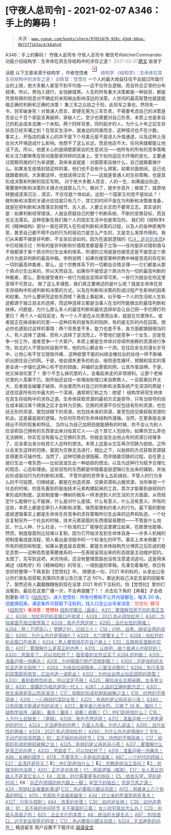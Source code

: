 # [守夜人总司令] - 2021-02-07 A346：手上的筹码！

> 来源：[`www.yuque.com/books/share/97051b78-926c-43e6-b0aa-0b72ff163ac4/kbahx9`](https://www.yuque.com/books/share/97051b78-926c-43e6-b0aa-0b72ff163ac4/kbahx9)

<ne-p id="520f42f3293818f927861ebbd5b15da4_p_0" data-lake-id="520f42f3293818f927861ebbd5b15da4_p_0"><ne-text id="uc0cd1099" style="color: rgb(51, 51, 51);">A346：手上的筹码！</ne-text></ne-p> <ne-p id="3f45d7c86aaf1211e81c002e0f5c3380" data-lake-id="3f45d7c86aaf1211e81c002e0f5c3380"><ne-text id="ud9842d58" ne-fontsize="14">守夜人总司令</ne-text></ne-p> <ne-p id="f0d6342f227d8d1d84dbdec5367b34a2" data-lake-id="f0d6342f227d8d1d84dbdec5367b34a2"><ne-text id="ud1de3324" ne-fontsize="14" ne-bold="true" style="color: rgb(51, 51, 51);">守夜人总司令</ne-text></ne-p> <ne-p id="84481968607c3d8280926e45c27c48dc" data-lake-id="84481968607c3d8280926e45c27c48dc"><ne-text id="u17cb514a" ne-fontsize="14" style="color: rgb(51, 51, 51);">微信号</ne-text><ne-text id="u76d93cd0" ne-fontsize="14" style="color: rgb(51, 51, 51);">WatcherCommander</ne-text></ne-p> <ne-p id="39d99a26f8e7567a4050b37f9a54b4e8" data-lake-id="39d99a26f8e7567a4050b37f9a54b4e8"><ne-text id="u0c8c0b4c" ne-fontsize="14" style="color: rgb(51, 51, 51);">功能介绍</ne-text><ne-text id="u31c5a666" ne-fontsize="14" style="color: rgb(51, 51, 51);">结构学：生命体在其生存结构中的求存之道！</ne-text></ne-p> <ne-p id="fc356c6472d246bae1b7cd9dcb62c893" data-lake-id="fc356c6472d246bae1b7cd9dcb62c893"><ne-text id="ubb04709e" style="color: rgb(140, 140, 140);">2021-02-07</ne-text>[<ne-text id="ufd2381ef" ne-fontsize="14">原文</ne-text>](https://mp.weixin.qq.com/s?__biz=MzAxNDk1NjI2Mw==&mid=2247486414&idx=1&sn=7dfbf7568174001990feda52c91da29e&chksm=9b8a2846acfda15063a77530d595d8b0bc7b307697ac410bc9fb3860f942437a34de7423e42a&scene=27#wechat_redirect&cpage=10)</ne-p> <ne-p id="1093ab3177525ef398d4b50b4dd2bc67" data-lake-id="1093ab3177525ef398d4b50b4dd2bc67"><ne-text id="u72da0363" style="color: rgb(51, 51, 51);">收录于话题</ne-text></ne-p> <ne-p id="a4c4543d3a9f08f6f3af101484130e44" data-lake-id="a4c4543d3a9f08f6f3af101484130e44"><ne-text id="ud9c69e70" ne-fontsize="14" style="color: rgb(51, 51, 51);">以下文章来源于结构学 ，作者觉悟者</ne-text></ne-p> <ne-p id="1a339c18f68c2ff4b9e210773e65d913" data-lake-id="1a339c18f68c2ff4b9e210773e65d913"><ne-card data-card-name="image" data-card-type="inline" id="B2VUV" ne-fontsize="14" data-event-boundary="card" style="color: rgb(87, 107, 149);">![](img/f68c48e0df4081ac96e8ebc297218d19.png)  <ne-p id="d41ec5baf90c58b7ec342dcc7ccfbad1" data-lake-id="d41ec5baf90c58b7ec342dcc7ccfbad1"><ne-text id="udac9fff9" style="color: rgb(87, 107, 149);">结构学</ne-text></ne-p> <ne-p id="f8b5612b8424a37fe6739cd6b534a7f4" data-lake-id="f8b5612b8424a37fe6739cd6b534a7f4"><ne-text id="uc58f5ccd" style="color: rgb(87, 107, 149);">《结构学》：生命体在其生存结构中的求存之道！ 训练营：觉悟社</ne-text></ne-p> <ne-p id="1130dc5d59e3316738e0c2b4d9b45b1e" data-lake-id="1130dc5d59e3316738e0c2b4d9b45b1e"><ne-text id="uf7dfecb1" style="color: rgb(51, 51, 51);">一个人的最大收益往往不会超过所属行业的上限，绝大多数人甚至不到平均值——这不仅符合逻辑，而且符合正常的分布规律。所以，男怕入错行，女怕嫁错男。人生的所有重大决策都是一种投资，都是凭借有限的信息对不确定的未知做出影响深远的决策。人世间的最高智慧也就是能做正确的判断和正确的决策！</ne-text></ne-p> <ne-p id="da24154935eba6fbceae1da39d4a1951" data-lake-id="da24154935eba6fbceae1da39d4a1951"><ne-text id="ubf4fd237" style="color: rgb(51, 51, 51);">集三军之众投之于险，此将军之事也，然将失一令，则军破身死！对普通人而言，即便无需为三军负责，不需要考虑自己的决策是否会让千百个家庭支离破碎，家破人亡。至少也需要对自己负责，本质上也是拿自己的机会成本去赌一个未知。两个同样背景，同时起步的人，为什么十年之后生存状态已经天壤之别？在现实生活中，就身边的同类而言，这种情况也不在少数。</ne-text></ne-p> <ne-p id="3932c58c3310b7ce923d3f6964fe7218" data-lake-id="3932c58c3310b7ce923d3f6964fe7218"><ne-text id="u4632220c" style="color: rgb(51, 51, 51);">事实上，开饭店的最关心的并不是下个月美元是不是进入升值通道，以及这种上涨会对大环境造成什么影响。他想不了这么长远，而且他店不大，任何夹缝都能让他活下去。所以，他更关心的是隔壁那家店的生意状况——他所有的所有的竞争策略和关注力都聚焦在街对面那家同样的店身上。至于如何适应大环境的变化，主要通过观察同类的行为来调整，具体来说就是：对面那家店做什么，自己就跟着做什么。如果发生疫情封锁这样的事，他们也不会有什么预案，如果对面倒闭，自己也就跟着倒闭。大家都这样，也就说得过去了——这就是普通人的生存策略，也是其形成决策和判断的现实写照。</ne-text></ne-p> <ne-p id="92c2dcc10fca0ebf251729a1a64b91b3" data-lake-id="92c2dcc10fca0ebf251729a1a64b91b3"><ne-text id="u29126ddb" style="color: rgb(51, 51, 51);">对于绝大多数人而言，人的一生，如果画出轨迹，需要做判断和决策的关键点也就那么几个。做对了，就步步高升；做错了，就原地转圈或逐渐沉沦… 其实，不仅仅是个体如此，达到一个国家又何尝不是如此？！做判断和决策的关键点往往就只有几个，其它的时间不是在为判断和决策做准备，就是在把判断和决策落实到细节。古人说，人要立长志而不要常立志。其实说的是：如果判断经常错误，人就会质疑自己的整个判断系统，不断的变换目标，而且也无法落实。这种现象在我们每个人的现实生活中也是常见的。</ne-text></ne-p> <ne-p id="b7ec3323c05155b1bea35cdc0f7e7e9c" data-lake-id="b7ec3323c05155b1bea35cdc0f7e7e9c"><ne-text id="uf8e585ce" style="color: rgb(51, 51, 51);">我们的《结构学》的《精神结构》部分一直在研究人在形成判断和决策的过程，以及人的各种匪夷所思，甚至自己都不明不白的行为的驱动力是怎么产生的，又是怎么发挥作用的。我们从来都不做是非判断，不主张应该如何。因为在底层逻辑的《</ne-text>[<ne-text id="ubb5fec17" style="color: rgb(87, 107, 149);">C4：是非的本质</ne-text>](http://mp.weixin.qq.com/s?__biz=MzAxNDk1NjI2Mw==&mid=2247485283&idx=1&sn=4f6374be824ea0fb148517f63cae7a95&chksm=9b8a24ebacfdadfd9bb865954cfc7b9621c1450b4c258506347b2201a04c6057c4119a1a0820&scene=21#wechat_redirect)<ne-text id="ubcff1f6a" style="color: rgb(51, 51, 51);">》中已经揭示过：所有的是非判断和价值取舍都是基于立场——任何是非对错和值与不值都源于某个原点所衍生出来的体系，所谓的立场就是你接受还是不接受这个原点作为是非判断的最高仲裁。举例说明：如果你接受某种宗教中神是至高的存在和一切的最高仲裁者，那么，这个宗教体系下的一切都会合情合理——它们都是从那个原点衍生出来的，所以天然自洽。如果你不接受这个原点作为一切的最高判断的仲裁者，那么，那些接受者的一些行为就会显得非常可笑，一些行为就会在你这里变得不可思议。</ne-text></ne-p> <ne-p id="b95d2b4803ef808acfdf5d59c28bf193" data-lake-id="b95d2b4803ef808acfdf5d59c28bf193"><ne-text id="uec374770" style="color: rgb(51, 51, 51);">做了这么多铺垫，我们真正要阐述的是什么呢？就是生命体在其生存结构中形成判断和决策的方式，以及在判断和决策的形成过程产生影响的因素和权重。为什么要研究这些东西呢？表面上看起来，似乎每一个人的生活和人生轨迹都源于独立自主的选择，而这种选择又都是当事人在当时所能做出的最佳判断和抉择。问题是，为什么那么多人的最佳判断和最优选择却会让自己把一手烂牌打的更烂？</ne-text></ne-p> <ne-p id="3c37504ddcbb6fa0e82ca90cb28fdcd5" data-lake-id="3c37504ddcbb6fa0e82ca90cb28fdcd5"><ne-text id="uff20e56b" style="color: rgb(51, 51, 51);">两个人一起往前走，有一个人不是在从坑里爬出来，就是在坑里挣扎，或者就正在掉进新的坑里——这种坑有的是有形的陷阱，有的是无形的内在囚笼。想必你也遇到过这样的事情：两个背景差不多，能力也差不多，各方面都旗鼓相当的人，有人选择了退缩，而有人选择了逆流而上。不管他们是竞争一个女生，还是竞争一份工作，或者竞争一个大客户。本质上都是生命体对存续所依赖的资源进行争夺。败北的人不管如何自我开导，他的内心都会有一个洞，在往后余生的漫长岁月中，让他心有不甘又隐隐作痛… 这种欲罢不能的纠结会像拉出的丝线一样不断编织出困住自己的网。于是，他会错失更多的机会，继而恶性循环，预期和现实的落差会进一步强化这种心有不甘的扭曲，并编织出更密的网，让其作茧自缚。于是，他又掉进坑里了！</ne-text></ne-p> <ne-p id="d69b48133d086a5d28c3c1df66ed86a5" data-lake-id="d69b48133d086a5d28c3c1df66ed86a5"><ne-text id="u93406a50" style="color: rgb(51, 51, 51);">那个不怎么掉坑里的人，会看起来走的非常顺利。让那个老掉坑里的人羡慕不已。刚开始还会找一些理由和借口来自欺欺人，一旦距离拉开太大，后者就会破罐子破摔。并由里而外对自己的判断和决策系统产生深深的质疑！这往往是所有坑中最大的一个深渊，通常把它称之为：绝望！</ne-text></ne-p> <ne-p id="4cd03f9904eb95cd372761fee5e9263a" data-lake-id="4cd03f9904eb95cd372761fee5e9263a"><ne-text id="u6bd51cb0" style="color: rgb(51, 51, 51);">结构学研究生命体在其生存结构中的求存之道。生命体获取资源的最初方式是掠夺，只有当掠夺的综合成本超过某个阈值之后才会转为交换。交换的资源不仅仅包括有形的资源，也包括无形的资源，既包括眼下的资源，也包括未来的资源，甚至包括交换获取资源的机会。这是最底层的逻辑，为任何形势的生命体结构所遵循。当然，在更表层会演绎出不同的现象和特征。</ne-text></ne-p> <ne-p id="b393aad57591b849204db7587f9fc6cf" data-lake-id="b393aad57591b849204db7587f9fc6cf"><ne-text id="udc326b18" style="color: rgb(51, 51, 51);">当你认为自己加把劲就能拥有的时候，你不会认为别人应该把自己拥有的东西拿出来分给其它人——这个其它人包括你。如果你怎么弄也无法拥有，你实在没有能与之交换的东西，你就会滋生出他占有的资源已经够多了，应该拿出来分给其它人这样的想法。本质上这是从交互再次切换为劫掠。之所以会发生这样的切换，是因为交换无法进行，相比之下，以劫掠的方式获取资源就变得更具可操作性。当然了，这种切换会很隐蔽，而伴随着切换的过程，会在更上层衍生出一堆东西——比如说滋生出一种劫掠的想法，以及为这种行为赋予合理化的观念、心态和理由。这些显性的东西都是伴随着底层逻辑衍生出来的辅助，并由此形成驱动行为的判断和决策。</ne-text></ne-p> <ne-p id="7dec4a42e1b17e81c2ba3df7ee08acb8" data-lake-id="7dec4a42e1b17e81c2ba3df7ee08acb8"><ne-text id="u9866cf32" style="color: rgb(51, 51, 51);">不管外部的世界多么五彩缤纷，不管人的行为多么的不可捉摸，归根结底，都是在创造资源、交换资源和占据资源。当你审视一个社会的时候，你首先看到的是由技术元素构建起来的工具，其次才能看到由规则约束形成的制度，这些制度像一棵树的根系一样渗透到人的生活的方方面面，从而规定什么能做什么不能做，什么是对什么是错。什么有意义，什么没有意义。所有的这些，本质上都是在牵引人判断和决策，继而驱使和约束人的行为。最下面的那些底层逻辑事实上都是生命体生存竞争的求存策略所衍生出来的边界和轨迹。一个社会复制另外一个社会的时候，技术元素层面的东西很容易模仿——不管是什么地区，什么人种，什么社会，一个标准的工厂能够在这里建立起来，在那里也能够。然而，制度层面则比较难以复制，因为它开始涉及到生命体自身——许多人机械的把制度看成是流程，把人看出是流程中的一个标准化的环节。事实上本末倒置了！所有的规则和制度，如果从更底层去观察，都是生命体结构充分博弈之后形成的稳定态势——这种态势是需要维系的——在表层呈现出来的形态就是主动维护契约。</ne-text></ne-p> <ne-p id="db757aece50697a0103927a221c25dc9" data-lake-id="db757aece50697a0103927a221c25dc9"><ne-text id="ud06fc310" style="color: rgb(51, 51, 51);">太困了，先写到这吧，未完待续。还没有整理思路也没有注意遣词造句。这是用来阐述《结构学》的《精神结构》的导言，一镜到底的草稿。先凑合着看吧，改日有空好好整理一下再发到【觉悟社】中。</ne-text></ne-p> <ne-p id="51aabb5d899b746de41783ce047b3bf5" data-lake-id="51aabb5d899b746de41783ce047b3bf5"><ne-text id="u00a6711f" style="color: rgb(51, 51, 51);">顺便说一句，2021 年的标的，从发出公告让你们发私信获取,到第四次发公告已涨了近 50%，都达到自己决定去留的回报率了。居然还有人磨磨蹭蹭拖到现在没拿 2021 年的下注标的。怕【觉悟社】里你们没看到，最后在这里广播一次，不会再提醒了！！</ne-text></ne-p> <ne-p id="63df21e010098416b2a05c046075dc8d" data-lake-id="63df21e010098416b2a05c046075dc8d"><ne-text id="u0faea748" style="color: rgb(51, 51, 51);">点击右下角的【</ne-text><ne-text id="uece2e284" ne-bold="true" style="color: rgb(51, 51, 51);">再看</ne-text><ne-text id="uef89ca3e" style="color: rgb(51, 51, 51);">】才会收到更新</ne-text></ne-p> <ne-p id="1e04b25cdd32faeb966402fa943997c4" data-lake-id="1e04b25cdd32faeb966402fa943997c4"><ne-text id="uea8665cc" ne-bold="true" style="color: rgb(0, 82, 255);">研习《</ne-text>[<ne-text id="u78c16182" ne-bold="true" style="color: rgb(87, 107, 149);">结构学</ne-text>](https://mp.weixin.qq.com/mp/appmsgalbum?action=getalbum&album_id=1318317199878225920&__biz=MzAxNDk1NjI2Mw==#wechat_redirect)<ne-text id="uf55b67a7" ne-bold="true" style="color: rgb(0, 82, 255);">》，进入觉悟社：所有付费和不公开内容都在，每天 20 块，还能挣回来，满足条件可获取下注标的。</ne-text><ne-text id="uca823247" style="color: rgb(0, 82, 255);">找入口去公众号发消息：</ne-text><ne-text id="u84711e20" ne-bold="true" style="color: rgb(255, 76, 65);">觉悟社 </ne-text></ne-p> <ne-p id="80e99c92079133b62206a21029b90c49" data-lake-id="80e99c92079133b62206a21029b90c49"><ne-text id="u0138931c" style="color: rgb(255, 0, 0);">研习《</ne-text>[<ne-text id="u9a779156" style="color: rgb(87, 107, 149);">结构学</ne-text>](https://mp.weixin.qq.com/mp/appmsgalbum?action=getalbum&album_id=1318317199878225920&__biz=MzAxNDk1NjI2Mw==#wechat_redirect)<ne-text id="u584a2380" style="color: rgb(255, 0, 0);">》发消息</ne-text><ne-text id="u0fb9de4e" ne-bold="true" style="color: rgb(255, 0, 0);">：觉悟社</ne-text></ne-p>  <ne-p id="ed3e95c8abc82b17ca1a22f225df7d0a" data-lake-id="ed3e95c8abc82b17ca1a22f225df7d0a"><ne-card data-card-name="image" data-card-type="inline" id="wXTkD" data-event-boundary="card" style="color: rgb(51, 51, 51);"><ne-p id="514826932a17653636ffe77604b2413b" data-lake-id="514826932a17653636ffe77604b2413b">[<ne-text id="uea756073" style="color: rgb(87, 107, 149);">结构学概论（最新）</ne-text>](http://mp.weixin.qq.com/s?__biz=MzAxNDk1NjI2Mw==&mid=2247485167&idx=1&sn=d5e962eff4a8e9770c83bc87d19d07f3&chksm=9b8a2567acfdac7154f7a62996dca874e5d186b44f3d120dcb633760318788c42d304e325313&scene=21#wechat_redirect)</ne-p> <ne-p id="b8e265e211ed5a472d40251e70d9391b" data-lake-id="b8e265e211ed5a472d40251e70d9391b">[<ne-text id="u619eff3f" ne-bold="true" style="color: rgb(87, 107, 149);">A311：要理解住房不炒的真正含义！</ne-text>](http://mp.weixin.qq.com/s?__biz=MzIzMDYwOTM0Mg==&mid=2247484959&idx=1&sn=090583ec50bfd9febec1de463c2672f6&chksm=e8b19ecedfc617d8629080f6745c8de013cfe875de26eef6767b2d5c10782650223ed15f807b&scene=21#wechat_redirect)</ne-p> <ne-p id="8ff03fa64264da398362b47f6fdfee2a" data-lake-id="8ff03fa64264da398362b47f6fdfee2a">[<ne-text id="u8ae94174" ne-bold="true" style="color: rgb(87, 107, 149);">A338：加杠杆的机会窗口在收紧！</ne-text>](http://mp.weixin.qq.com/s?__biz=MzIzMDYwOTM0Mg==&mid=2247485155&idx=1&sn=64150dffebcd42af4fabc29e145fc218&chksm=e8b19e32dfc61724820d009af4a07a1d22174ba51e61af0553235937475410c8bbee54fa81ad&scene=21#wechat_redirect)</ne-p> <ne-p id="6df1abf5c077615a0ebcb7a953866745" data-lake-id="6df1abf5c077615a0ebcb7a953866745">[<ne-text id="ub53a3096" ne-bold="true" style="color: rgb(87, 107, 149);">A328：2021 年必须加杠杆！</ne-text>](http://mp.weixin.qq.com/s?__biz=MzIzMDYwOTM0Mg==&mid=2247485087&idx=1&sn=24d72f6a71bddb8954a03be5db246538&chksm=e8b19e4edfc617587a8ae645885a89ab8c3c6f67730a026d9c7c9a94ab3051ca480302147fc0&scene=21#wechat_redirect)</ne-p> <ne-p id="f0efc082fcfd58a312d514819ff7765f" data-lake-id="f0efc082fcfd58a312d514819ff7765f">[<ne-text id="u53ce501b" style="color: rgb(87, 107, 149);">A341：为啥美国不放过俄罗斯？</ne-text>](http://mp.weixin.qq.com/s?__biz=MzIzMDYwOTM0Mg==&mid=2247485182&idx=1&sn=edea5a45938d0c41a416b667a4901947&chksm=e8b19e2fdfc617391b6ec309954594bc8c3011270bb559f9d327fed1a8d6753b6a63a23b2cc4&scene=21#wechat_redirect)</ne-p> <ne-p id="48e9f7e38ba8f8d97b5e18197d7d38a9" data-lake-id="48e9f7e38ba8f8d97b5e18197d7d38a9">[<ne-text id="u2f8db92a" style="color: rgb(87, 107, 149);">A339：我也不想这样！</ne-text>](http://mp.weixin.qq.com/s?__biz=MzIzMDYwOTM0Mg==&mid=2247485177&idx=1&sn=e02641dfcdd16047e9df52c8397557c0&chksm=e8b19e28dfc6173e9a660e9a17835123f6a086e5609ca691f46fe3f03cf0fdceb6a9322eabc0&scene=21#wechat_redirect)</ne-p> <ne-p id="95e1ecb5a68aecf924cbcf91d7d9cd6f" data-lake-id="95e1ecb5a68aecf924cbcf91d7d9cd6f">[<ne-text id="u331f5767" ne-fontsize="13" style="color: rgb(87, 107, 149);">A295：当代女性的两难！</ne-text>](http://mp.weixin.qq.com/s?__biz=MzIzMDYwOTM0Mg==&mid=2247484854&idx=1&sn=6851afe306f7b89d23728018ea32b7f2&chksm=e8b19d67dfc61471955b15021ac11c5fff9f1607977e9df1bd2bbfabc2deb3dea5c98e369c55&scene=21#wechat_redirect)</ne-p> <ne-p id="0e65d2bd2f49af0021e179417361078a" data-lake-id="0e65d2bd2f49af0021e179417361078a">[<ne-text id="u8546e728" ne-fontsize="13" style="color: rgb(87, 107, 149);">A284：啊！万箭穿心！</ne-text>](http://mp.weixin.qq.com/s?__biz=MzAxNDk1NjI2Mw==&mid=2247486135&idx=1&sn=e950149b9b9147e9199cfc6093605950&chksm=9b8a293facfda029419b911d4b4fa91c73bbaf695b206df2cf15124d843f4bf4b80673baa394&scene=21#wechat_redirect)</ne-p> <ne-p id="5d9ef162cf7983ef9aa138507aa0de6f" data-lake-id="5d9ef162cf7983ef9aa138507aa0de6f">[<ne-text id="ubedc43b7" ne-fontsize="13" ne-bold="true" style="color: rgb(87, 107, 149);">梦醒之时，已经三十！</ne-text>](http://mp.weixin.qq.com/s?__biz=MzIzMDYwOTM0Mg==&mid=2247484378&idx=1&sn=e3a058584a13d7a5267315113964280d&chksm=e8b19b0bdfc6121df4af4b77d2d826fd0f4132ccfdee48132ce8cf86eb1ba45b898be83d1dc7&scene=21#wechat_redirect)</ne-p> <ne-p id="82bf95e943c5bf089393cf70d68a180e" data-lake-id="82bf95e943c5bf089393cf70d68a180e">[<ne-text id="uc6f0441e" ne-fontsize="13" ne-bold="true" style="color: rgb(87, 107, 149);">C18：讨好、自卑、缺安全感的成因！</ne-text>](http://mp.weixin.qq.com/s?__biz=MzIzMDYwOTM0Mg==&mid=2247485189&idx=1&sn=5714d52391f1241d0235bb56c0b09a85&chksm=e8b19fd4dfc616c2059b4c7ecd4575ba9f4810f8559aa5c752d84f4ac8df4c1d6f2381d83389&scene=21#wechat_redirect)</ne-p> <ne-p id="7d669a238e758d0ae417d0ec2e5106f6" data-lake-id="7d669a238e758d0ae417d0ec2e5106f6">[<ne-text id="u8e08f096" ne-fontsize="13" ne-bold="true" style="color: rgb(87, 107, 149);">A260：为什么你总是情绪化？</ne-text>](http://mp.weixin.qq.com/s?__biz=MzAxNDk1NjI2Mw==&mid=2247485923&idx=1&sn=6e1e4a5b0b44a3ac652fe5b32b56ac07&chksm=9b8a2a6bacfda37d56d0717875b11867d9f7426fb815a36f43aebb438d135b81c8d69c3ab006&scene=21#wechat_redirect)</ne-p> <ne-p id="85655cb84409be8f70d616cb67a02b41" data-lake-id="85655cb84409be8f70d616cb67a02b41">[<ne-text id="ue3b70fed" ne-bold="true" style="color: rgb(87, 107, 149);">A329：大门就要关上了！</ne-text>](http://mp.weixin.qq.com/s?__biz=MzIzMDYwOTM0Mg==&mid=2247485111&idx=1&sn=2083ce35e0b472ce7526e85113d70dac&chksm=e8b19e66dfc61770d3c57843c16c77a0b5591d5f80191b03f4a0013c4a65b1b8c86de2f8361b&scene=21#wechat_redirect)</ne-p> <ne-p id="f88a9285b6406a55b5f543e5313a0ba5" data-lake-id="f88a9285b6406a55b5f543e5313a0ba5">[<ne-text id="ufb36f213" ne-bold="true" style="color: rgb(87, 107, 149);">A338：加杠杆的机会窗口在收紧！</ne-text>](http://mp.weixin.qq.com/s?__biz=MzIzMDYwOTM0Mg==&mid=2247485155&idx=1&sn=64150dffebcd42af4fabc29e145fc218&chksm=e8b19e32dfc61724820d009af4a07a1d22174ba51e61af0553235937475410c8bbee54fa81ad&scene=21#wechat_redirect)</ne-p> <ne-p id="e9426aa47a8e9284d9c4fa426b500feb" data-lake-id="e9426aa47a8e9284d9c4fa426b500feb">[<ne-text id="u61805623" ne-bold="true" style="color: rgb(87, 107, 149);">A334：男人要把钱花在自己身上！</ne-text>](http://mp.weixin.qq.com/s?__biz=MzIzMDYwOTM0Mg==&mid=2247485123&idx=1&sn=7a3e012167fe9f5c1555cddb7a08cc1e&chksm=e8b19e12dfc6170437185bd55475c22d1e0306d191d5cdb9c20223576d8a44e4c6d116b89e69&scene=21#wechat_redirect)</ne-p> <ne-p id="ca7c9c116b943bc6d389a9bcee88fcc8" data-lake-id="ca7c9c116b943bc6d389a9bcee88fcc8">[<ne-text id="ufbaa51d5" ne-bold="true" style="color: rgb(87, 107, 149);">E30：互联网反垄断的实质！</ne-text>](http://mp.weixin.qq.com/s?__biz=MzIzMDYwOTM0Mg==&mid=2247485082&idx=1&sn=c8b4d505292d900ca750fa2a4541cc88&chksm=e8b19e4bdfc6175d3ce68f21fb0530372d2723fa81da0a447f3b7e60c39e37804456fa006cab&scene=21#wechat_redirect)</ne-p> <ne-p id="e903b7998bcc135d7950898a34f8159f" data-lake-id="e903b7998bcc135d7950898a34f8159f">[<ne-text id="u86d3410b" ne-bold="true" style="color: rgb(87, 107, 149);">A317：要理解什么是真正的内卷！</ne-text>](http://mp.weixin.qq.com/s?__biz=MzIzMDYwOTM0Mg==&mid=2247485061&idx=1&sn=ca29269a607917fc496e804188be831d&chksm=e8b19e54dfc617420d461820d8dd260c6fc1be85fb3e11bc1ebf0f9227e7be5ebb50f9ff2bdf&scene=21#wechat_redirect)</ne-p> <ne-p id="42c5057fda9b6c9f3b2baee4f60b5d69" data-lake-id="42c5057fda9b6c9f3b2baee4f60b5d69">[<ne-text id="ubdb1749d" ne-bold="true" style="color: rgb(87, 107, 149);">A315：认命吧，做个普通人也挺好的！</ne-text>](http://mp.weixin.qq.com/s?__biz=MzIzMDYwOTM0Mg==&mid=2247485008&idx=1&sn=bcaf70c42d4676c8f69de9f9ead1e495&chksm=e8b19e81dfc617973ba40200519407186760e32843fc6f379020da6160b0ba89870dadcae5fa&scene=21#wechat_redirect)</ne-p> <ne-p id="008c5e1f778fd6b60b0c2fd22ed8ab33" data-lake-id="008c5e1f778fd6b60b0c2fd22ed8ab33">[<ne-text id="u1b1249e9" ne-fontsize="13" ne-bold="true" style="color: rgb(87, 107, 149);">A320：思路变了，可以加杠杆了！</ne-text>](http://mp.weixin.qq.com/s?__biz=MzIzMDYwOTM0Mg==&mid=2247485041&idx=1&sn=add2174fa42806f885a456a072ee4fee&chksm=e8b19ea0dfc617b6734e013f780112fdd88f28ad5312ce423fea1d75da4c3757660dab175208&scene=21#wechat_redirect)</ne-p> <ne-p id="0ac79610e7d21974a3c0945ad4a2915a" data-lake-id="0ac79610e7d21974a3c0945ad4a2915a">[<ne-text id="u0e138938" ne-fontsize="13" ne-bold="true" style="color: rgb(87, 107, 149);">国资委的文件证实了 A294 的判断！</ne-text>](http://mp.weixin.qq.com/s?__biz=MzIzMDYwOTM0Mg==&mid=2247484994&idx=1&sn=83c3c5b2335489f457b8e54e221af20e&chksm=e8b19e93dfc61785af473d8542a982e70bfc3f2c1a9837e105afba67f52e9b4f0f923e5e119f&scene=21#wechat_redirect)</ne-p> <ne-p id="19dd8d00f2cd6031f46a2f9afda743ff" data-lake-id="19dd8d00f2cd6031f46a2f9afda743ff">[<ne-text id="u4724393d" ne-fontsize="13" ne-bold="true" style="color: rgb(87, 107, 149);">A319：准备迎接一场屠杀！</ne-text>](http://mp.weixin.qq.com/s?__biz=MzIzMDYwOTM0Mg==&mid=2247485036&idx=1&sn=ff52df7559e0a6ed8230922ebd2af71a&chksm=e8b19ebddfc617ab0eca4ed1a66c5227d328155954d6704be456950fb3926e59e5288f7877cf&scene=21#wechat_redirect)</ne-p> <ne-p id="35b1039c9ff173c33c9dbd5b82695e22" data-lake-id="35b1039c9ff173c33c9dbd5b82695e22">[<ne-text id="u049d7df8" ne-fontsize="13" ne-bold="true" style="color: rgb(87, 107, 149);">A318：为何搞银行房产贷款配额？！</ne-text>](http://mp.weixin.qq.com/s?__biz=MzIzMDYwOTM0Mg==&mid=2247485031&idx=1&sn=c4af23061445755fdb12f1196c108b1d&chksm=e8b19eb6dfc617a015821fd94ff2d8f51a2cb8fb456ddd907206b615bf3240c1597d3618609c&scene=21#wechat_redirect)</ne-p> <ne-p id="573264d2e228d16fab9a0bf3ef87843d" data-lake-id="573264d2e228d16fab9a0bf3ef87843d">[<ne-text id="u46ae717c" ne-fontsize="13" ne-bold="true" style="color: rgb(87, 107, 149);">A300：这是投机的大机会还是大陷阱？！</ne-text>](http://mp.weixin.qq.com/s?__biz=MzIzMDYwOTM0Mg==&mid=2247484882&idx=1&sn=b103029f41e3aede94e1a45d035cd9ac&chksm=e8b19d03dfc614153863f37ca3f9204b451e2c02ad5ca8680c120e2458e628e5329c76b2d42c&scene=21#wechat_redirect)</ne-p> <ne-p id="d615c19d905e772b06bc68861050901f" data-lake-id="d615c19d905e772b06bc68861050901f">[<ne-text id="udcc1c776" ne-fontsize="13" ne-bold="true" style="color: rgb(87, 107, 149);">A304：为啥会拉闸限电，心里没点数吗？</ne-text>](http://mp.weixin.qq.com/s?__biz=MzIzMDYwOTM0Mg==&mid=2247484921&idx=1&sn=0f74dcad5b3cecf8e438493543b5457e&chksm=e8b19d28dfc6143eb8a9bdcdc8a57259580a9267ecea4e54032b9a803540f314e3c6a3cb50ca&scene=21#wechat_redirect)</ne-p> <ne-p id="c87f89eec4c796098813cc2943dcd34f" data-lake-id="c87f89eec4c796098813cc2943dcd34f">[<ne-text id="u520ddabc" ne-fontsize="13" ne-bold="true" style="color: rgb(87, 107, 149);">A294：执行多年的政策即将改变，它会创造一波机会！</ne-text>](http://mp.weixin.qq.com/s?__biz=MzIzMDYwOTM0Mg==&mid=2247484849&idx=1&sn=5485cd1d6c511e883e25b0c7dd9e2e3e&chksm=e8b19d60dfc614764ffc8405dccf5b8120b31988f3c1cee74e384c06f0e39c3c81bef8263c3d&scene=21#wechat_redirect)</ne-p> <ne-p id="adbf0efbbeeced55db63f7cab1b8bc1e" data-lake-id="adbf0efbbeeced55db63f7cab1b8bc1e">[<ne-text id="u550cdf0c" ne-fontsize="13" ne-bold="true" style="color: rgb(87, 107, 149);">A302：为何出台禁止社区团购的政策？</ne-text>](http://mp.weixin.qq.com/s?__biz=MzIzMDYwOTM0Mg==&mid=2247484904&idx=1&sn=3b711f9bc2c47ba0ba432cf47d5832fb&chksm=e8b19d39dfc6142f8524aba7d5a15c694c1e25c19e2e662f6773219ace93c7354adf6878e54f&scene=21#wechat_redirect)</ne-p> <ne-p id="0c1e165fd5a1d5c555d932718ed05dea" data-lake-id="0c1e165fd5a1d5c555d932718ed05dea">[<ne-text id="u9aa67dc5" style="color: rgb(87, 107, 149);">A330：看到趋势性机会，所以坚定不移！</ne-text>](http://mp.weixin.qq.com/s?__biz=MzIzMDYwOTM0Mg==&mid=2247485097&idx=1&sn=029f58e90141f7c4f18ef6ab40373e19&chksm=e8b19e78dfc6176ea3034b9a8f0a03e5f177c973262e7cebc5b5508215ce61a425c5a542f301&scene=21#wechat_redirect)</ne-p> <ne-p id="f5b33f490e36af4fe40e9a35345d4fce" data-lake-id="f5b33f490e36af4fe40e9a35345d4fce">[<ne-text id="u594cc22c" style="color: rgb(87, 107, 149);">A326：被拉进业主相亲群，女多男少呀！</ne-text>](http://mp.weixin.qq.com/s?__biz=MzAxNDk1NjI2Mw==&mid=2247486324&idx=1&sn=c0d67524b58ca0869251ac8dd9772466&chksm=9b8a28fcacfda1ea6297a2c531a80b18eb2234b7902983ffb2ea8c860ef64b3e0c1b6af20e11&scene=21#wechat_redirect)</ne-p> <ne-p id="bd5199c4b1b0e0c03bd43d6f17a7fd10" data-lake-id="bd5199c4b1b0e0c03bd43d6f17a7fd10">[<ne-text id="u8532618a" style="color: rgb(87, 107, 149);">A331：倒霉的为啥总是同一代人！</ne-text>](http://mp.weixin.qq.com/s?__biz=MzIzMDYwOTM0Mg==&mid=2247485093&idx=1&sn=1f0dea4c2daf6d0cc57291f380950d92&chksm=e8b19e74dfc617625c62894cea1b4b7266548075986dbd0e01c9e42d0da7833a1b11c1196559&scene=21#wechat_redirect)</ne-p> <ne-p id="d9580d9b314b9826bc2fcdd5f56642ad" data-lake-id="d9580d9b314b9826bc2fcdd5f56642ad">[<ne-text id="u94eedf74" style="color: rgb(87, 107, 149);">A287：人品的正确判断方式！</ne-text>](http://mp.weixin.qq.com/s?__biz=MzAxNDk1NjI2Mw==&mid=2247486146&idx=1&sn=43c3cc0387fbab991133860c59aabdb0&chksm=9b8a294aacfda05c52561e366129fd6344dc4c97609a47d4210f9498f8535fec2425c2410b31&scene=21#wechat_redirect)</ne-p> <ne-p id="99211dd2a73c8762f3a610c57cc4b1cc" data-lake-id="99211dd2a73c8762f3a610c57cc4b1cc">[<ne-text id="u06adc237" ne-fontsize="13" style="color: rgb(87, 107, 149);">A301：我生来就是高山而非溪流！</ne-text>](http://mp.weixin.qq.com/s?__biz=MzIzMDYwOTM0Mg==&mid=2247484895&idx=1&sn=241f68fd60c1b47239beef7573364ceb&chksm=e8b19d0edfc6141856def733b4a1fd20332b7083f1234182452387fcfe12cebb015db7bfbeec&scene=21#wechat_redirect)</ne-p> <ne-p id="391e779eb57cf5e6bdd6e72068a8e1da" data-lake-id="391e779eb57cf5e6bdd6e72068a8e1da">[<ne-text id="ube57c1d7" ne-fontsize="13" style="color: rgb(87, 107, 149);">C17：抑郁的形成机制和破解之法！</ne-text>](http://mp.weixin.qq.com/s?__biz=MzIzMDYwOTM0Mg==&mid=2247484812&idx=1&sn=d8b3a1dbaf5f2d08fe6d2e1664237ba4&chksm=e8b19d5ddfc6144b05efb4212b3542ab9f22b79a2ddab8e42ec911a07ea74190ce84f24e123f&scene=21#wechat_redirect)</ne-p> <ne-p id="857a56b42c4eaf8afe4aaa83130641b6" data-lake-id="857a56b42c4eaf8afe4aaa83130641b6">[<ne-text id="u51dfec88" style="color: rgb(87, 107, 149);">E18：你想的不够简单！</ne-text>](http://mp.weixin.qq.com/s?__biz=MzIzMDYwOTM0Mg==&mid=2247484775&idx=1&sn=2a8e810e281cd7fe5a4db49002b193d2&chksm=e8b19db6dfc614a0e3360f0d54949c40138c27b184c114a44feaa394bd4400073dbbedf6a049&scene=21#wechat_redirect)</ne-p> <ne-p id="e392a908fb1c68a36e76bc06218e957e" data-lake-id="e392a908fb1c68a36e76bc06218e957e">[<ne-text id="ub082e08d" style="color: rgb(87, 107, 149);">A316：一心搞钱的深圳女孩！</ne-text>](http://mp.weixin.qq.com/s?__biz=MzIzMDYwOTM0Mg==&mid=2247485013&idx=1&sn=47e4214190fe82572974deeaba06f332&chksm=e8b19e84dfc61792d2eb8f2f774cbc1781e03fc16024a0b1223db933ddb215be7e51e100be98&scene=21#wechat_redirect)</ne-p> <ne-p id="ae972fdced7928ad5e3f543faac37fb2" data-lake-id="ae972fdced7928ad5e3f543faac37fb2">[<ne-text id="u692fc918" style="color: rgb(87, 107, 149);">A325：有病的是父母并非小孩！</ne-text>](http://mp.weixin.qq.com/s?__biz=MzIzMDYwOTM0Mg==&mid=2247485077&idx=1&sn=57f985e15ac94c5f1f3882ca3b043fc7&chksm=e8b19e44dfc617526db72343346431f4b43129e2437747a012cba9bf63b9695a2fc25c5e4654&scene=21#wechat_redirect)</ne-p> <ne-p id="755cce26b3000e6b17d8eea997d960a5" data-lake-id="755cce26b3000e6b17d8eea997d960a5">[<ne-text id="uc7138bbf" style="color: rgb(87, 107, 149);">A340：只有同类才能满足你的诉求！</ne-text>](http://mp.weixin.qq.com/s?__biz=MzIzMDYwOTM0Mg==&mid=2247485171&idx=1&sn=340c944cffbf00d8aa8dfe2e0a2d78e2&chksm=e8b19e22dfc61734def9c4a0bdfedddcd1836cdc2cf695018a942730a9ca804fe4ebe5a77bec&scene=21#wechat_redirect)</ne-p> <ne-p id="6318471ae01888bde67ce3a8af8e6e65" data-lake-id="6318471ae01888bde67ce3a8af8e6e65">[<ne-text id="u581043ec" ne-fontsize="13" ne-bold="true" style="color: rgb(87, 107, 149);">A313：秦皇奋六世余烈，只爽了 14 年，值吗？！</ne-text>](http://mp.weixin.qq.com/s?__biz=MzIzMDYwOTM0Mg==&mid=2247484982&idx=1&sn=c788144715447f1d1706d11032606236&chksm=e8b19ee7dfc617f122722185bea3af2753d3c810cdae1f8c6e5189fb69afc7b28093e7466cfd&scene=21#wechat_redirect)</ne-p> <ne-p id="773e10ab6f4819b31bb606942676ad27" data-lake-id="773e10ab6f4819b31bb606942676ad27">[<ne-text id="ucba45580" style="color: rgb(87, 107, 149);">结构学自序（最新）</ne-text>](http://mp.weixin.qq.com/s?__biz=MzAxNDk1NjI2Mw==&mid=2247485327&idx=1&sn=5a8c9a6499c84e1c3129ca7cb41e0ac7&chksm=9b8a2407acfdad112471c12c6b86e4e914116dbb6d6588fa726a72e0aafa01d9c1b9fd24a738&scene=21#wechat_redirect)</ne-p> <ne-p id="6e6d66aa16b1dff00945d6a7feeb569a" data-lake-id="6e6d66aa16b1dff00945d6a7feeb569a">[<ne-text id="u33c09a94" style="color: rgb(87, 107, 149);">重庆！重庆！</ne-text>](http://mp.weixin.qq.com/s?__biz=MzAxNDk1NjI2Mw==&mid=2247485354&idx=1&sn=331128611c478feede60317e963239a5&chksm=9b8a2422acfdad3448a9bcc0f9745f4367028e8a9b0a307f7c01c2690c398560a4be5e43492c&scene=21#wechat_redirect)</ne-p> <ne-p id="ca71552e4bd31ea17f1ec9572cfc4081" data-lake-id="ca71552e4bd31ea17f1ec9572cfc4081">[<ne-text id="u02dafffe" style="color: rgb(87, 107, 149);">成都！成都！</ne-text>](http://mp.weixin.qq.com/s?__biz=MzIzMDYwOTM0Mg==&mid=2247484576&idx=1&sn=432e1df31f0735f0c93636776e97a859&chksm=e8b19c71dfc615671c9204af66bb0ffdb622fb2545b0387734a662feaa8e8be57d3063f59c5a&scene=21#wechat_redirect)</ne-p> <ne-p id="ceaf9ad42c3a7cfa648975a000bcdab8" data-lake-id="ceaf9ad42c3a7cfa648975a000bcdab8">[<ne-text id="u04591b21" style="color: rgb(87, 107, 149);">C1：他们到底怕什么？</ne-text>](http://mp.weixin.qq.com/s?__biz=MzAxNDk1NjI2Mw==&mid=2247483898&idx=1&sn=1b0a50386e9e89d2750dec717236f0aa&chksm=9b8a2272acfdab64235b35ee5e91b8cac6172144207251636e1345fc570aa1601f59eff7f442&scene=21#wechat_redirect)</ne-p> <ne-p id="87e2d8c92e99afcb5280b89ee2a649c3" data-lake-id="87e2d8c92e99afcb5280b89ee2a649c3">[<ne-text id="u78244c10" style="color: rgb(87, 107, 149);">C18：人为什么会缺爱！（草稿）</ne-text>](http://mp.weixin.qq.com/s?__biz=MzIzMDYwOTM0Mg==&mid=2247485189&idx=1&sn=5714d52391f1241d0235bb56c0b09a85&chksm=e8b19fd4dfc616c2059b4c7ecd4575ba9f4810f8559aa5c752d84f4ac8df4c1d6f2381d83389&scene=21#wechat_redirect)</ne-p> <ne-p id="ac15d9bdd5fbf49bdb3cfbc9bdd69c3a" data-lake-id="ac15d9bdd5fbf49bdb3cfbc9bdd69c3a">[<ne-text id="ub6a6ccae" style="color: rgb(87, 107, 149);">A339：我也不想这样！</ne-text>](http://mp.weixin.qq.com/s?__biz=MzIzMDYwOTM0Mg==&mid=2247485177&idx=1&sn=e02641dfcdd16047e9df52c8397557c0&chksm=e8b19e28dfc6173e9a660e9a17835123f6a086e5609ca691f46fe3f03cf0fdceb6a9322eabc0&scene=21#wechat_redirect)</ne-p> <ne-p id="88008e46a5e47d8bdf3e874f7467017f" data-lake-id="88008e46a5e47d8bdf3e874f7467017f">[<ne-text id="u921bb9c5" style="color: rgb(87, 107, 149);">A312：准备迎接一个渣男遍地的时代！</ne-text>](http://mp.weixin.qq.com/s?__biz=MzIzMDYwOTM0Mg==&mid=2247485150&idx=1&sn=baa95cd39e02e12f3aa991688f270577&chksm=e8b19e0fdfc61719f0cb271221c85862256ffadd3003f676e9d3eff398e39fd3b95acc7d6885&scene=21#wechat_redirect)</ne-p> <ne-p id="34323b16b45625a891402e69152f2ffd" data-lake-id="34323b16b45625a891402e69152f2ffd">[<ne-text id="u9aae5976" style="color: rgb(87, 107, 149);">A324：无法避免的内卷！</ne-text>](http://mp.weixin.qq.com/s?__biz=MzAxNDk1NjI2Mw==&mid=2247486351&idx=1&sn=416223e7bbe181ac9d64767f073152d1&chksm=9b8a2807acfda11139d7bb034b96551e34563b5f21310b05ac2aa8808c12fb592aedd4ee3bf5&scene=21#wechat_redirect)</ne-p> <ne-p id="f8d97687834fba8c6472f2523e495865" data-lake-id="f8d97687834fba8c6472f2523e495865">[<ne-text id="uc0b26271" style="color: rgb(87, 107, 149);">为富人办事，为穷人说话！</ne-text>](http://mp.weixin.qq.com/s?__biz=MzIzMDYwOTM0Mg==&mid=2247484462&idx=1&sn=195ebab17907fba73c69ae7a11bc40ad&chksm=e8b19cffdfc615e9b2f88327d492813afa3656859f4d67a6d831ac1cf684a54b760a8b8edcd6&scene=21#wechat_redirect)</ne-p> <ne-p id="95b358a6c4c3fa220a3be979624a8bab" data-lake-id="95b358a6c4c3fa220a3be979624a8bab">[<ne-text id="u8e4f01ea" style="color: rgb(87, 107, 149);">A295：当代女性的两难！</ne-text>](http://mp.weixin.qq.com/s?__biz=MzIzMDYwOTM0Mg==&mid=2247484854&idx=1&sn=6851afe306f7b89d23728018ea32b7f2&chksm=e8b19d67dfc61471955b15021ac11c5fff9f1607977e9df1bd2bbfabc2deb3dea5c98e369c55&scene=21#wechat_redirect)</ne-p> <ne-p id="a387e9c1297d736fe2053ef051bc812a" data-lake-id="a387e9c1297d736fe2053ef051bc812a">[<ne-text id="ucc2428df" style="color: rgb(87, 107, 149);">A328：2021 年必须加杠杆！</ne-text>](http://mp.weixin.qq.com/s?__biz=MzIzMDYwOTM0Mg==&mid=2247485087&idx=1&sn=24d72f6a71bddb8954a03be5db246538&chksm=e8b19e4edfc617587a8ae645885a89ab8c3c6f67730a026d9c7c9a94ab3051ca480302147fc0&scene=21#wechat_redirect)</ne-p> <ne-p id="354a57ed73852369168d227c9c4a8f60" data-lake-id="354a57ed73852369168d227c9c4a8f60">[<ne-text id="u943c8639" style="color: rgb(87, 107, 149);">A260：为什么你总是情绪化？</ne-text>](http://mp.weixin.qq.com/s?__biz=MzAxNDk1NjI2Mw==&mid=2247485923&idx=1&sn=6e1e4a5b0b44a3ac652fe5b32b56ac07&chksm=9b8a2a6bacfda37d56d0717875b11867d9f7426fb815a36f43aebb438d135b81c8d69c3ab006&scene=21#wechat_redirect)</ne-p> <ne-p id="58b9305dc5f107c2c97a6052db859328" data-lake-id="58b9305dc5f107c2c97a6052db859328">[<ne-text id="u5704b31c" style="color: rgb(87, 107, 149);">B19：不动产的投资思路！</ne-text>](http://mp.weixin.qq.com/s?__biz=MzIzMDYwOTM0Mg==&mid=2247484069&idx=1&sn=a13a6e590a21b27fd1356718b3a2dcd3&chksm=e8b19a74dfc613622b23c7233732cbb1d499c75f9b7ac3047cdeaee3a34eeae7d3b4871429f1&scene=21#wechat_redirect)</ne-p> <ne-p id="9d1b1a590f9c8abc44701c241688397d" data-lake-id="9d1b1a590f9c8abc44701c241688397d">[<ne-text id="u576c3225" style="color: rgb(87, 107, 149);">B1：去不掉的中间环节！</ne-text>](http://mp.weixin.qq.com/s?__biz=MzIzMDYwOTM0Mg==&mid=2247483903&idx=1&sn=e8a21cb816d6a27d869f81463805a208&chksm=e8b1992edfc610380f54d91f9acc9844820c77ce8a5bcedb4f36372c406647f45fd2514a6a77&scene=21#wechat_redirect)</ne-p> <ne-p id="5fa922f2d9949cb61d60849b92d89396" data-lake-id="5fa922f2d9949cb61d60849b92d89396">[<ne-text id="u223f836f" style="color: rgb(87, 107, 149);">E18：你想的不够简单！</ne-text>](http://mp.weixin.qq.com/s?__biz=MzIzMDYwOTM0Mg==&mid=2247484775&idx=1&sn=2a8e810e281cd7fe5a4db49002b193d2&chksm=e8b19db6dfc614a0e3360f0d54949c40138c27b184c114a44feaa394bd4400073dbbedf6a049&scene=21#wechat_redirect)</ne-p> <ne-p id="8fd669009306bb9e66b19016db220463" data-lake-id="8fd669009306bb9e66b19016db220463">[<ne-text id="u2499d620" style="color: rgb(87, 107, 149);">C17：抑郁的形成机制和破解之法！</ne-text>](http://mp.weixin.qq.com/s?__biz=MzIzMDYwOTM0Mg==&mid=2247484812&idx=1&sn=d8b3a1dbaf5f2d08fe6d2e1664237ba4&chksm=e8b19d5ddfc6144b05efb4212b3542ab9f22b79a2ddab8e42ec911a07ea74190ce84f24e123f&scene=21#wechat_redirect)</ne-p> <ne-p id="c0c31f514f6a93352a8f8d43ca3163e9" data-lake-id="c0c31f514f6a93352a8f8d43ca3163e9">[<ne-text id="u260aa820" style="color: rgb(87, 107, 149);">A325：有病的是父母并非小孩！</ne-text>](http://mp.weixin.qq.com/s?__biz=MzIzMDYwOTM0Mg==&mid=2247485077&idx=1&sn=57f985e15ac94c5f1f3882ca3b043fc7&chksm=e8b19e44dfc617526db72343346431f4b43129e2437747a012cba9bf63b9695a2fc25c5e4654&scene=21#wechat_redirect)</ne-p> <ne-p id="05390b28e16614b4f3afa8cc22ae0901" data-lake-id="05390b28e16614b4f3afa8cc22ae0901">[<ne-text id="u263346c3" style="color: rgb(87, 107, 149);">A317：要理解什么是真正的内卷！</ne-text>](http://mp.weixin.qq.com/s?__biz=MzIzMDYwOTM0Mg==&mid=2247485061&idx=1&sn=ca29269a607917fc496e804188be831d&chksm=e8b19e54dfc617420d461820d8dd260c6fc1be85fb3e11bc1ebf0f9227e7be5ebb50f9ff2bdf&scene=21#wechat_redirect)</ne-p> <ne-p id="21578b983d995d605ac26376a910d87c" data-lake-id="21578b983d995d605ac26376a910d87c">[<ne-text id="uc53df0d9" style="color: rgb(87, 107, 149);">A320：思路变了，可以加杠杆了！</ne-text>](http://mp.weixin.qq.com/s?__biz=MzIzMDYwOTM0Mg==&mid=2247485041&idx=1&sn=add2174fa42806f885a456a072ee4fee&chksm=e8b19ea0dfc617b6734e013f780112fdd88f28ad5312ce423fea1d75da4c3757660dab175208&scene=21#wechat_redirect)</ne-p> <ne-p id="7a4e6b858d3bacae8da6d284c2ac9230" data-lake-id="7a4e6b858d3bacae8da6d284c2ac9230">[<ne-text id="u23c640fb" style="color: rgb(87, 107, 149);">A319：准备迎接一场屠杀！</ne-text>](http://mp.weixin.qq.com/s?__biz=MzIzMDYwOTM0Mg==&mid=2247485036&idx=1&sn=ff52df7559e0a6ed8230922ebd2af71a&chksm=e8b19ebddfc617ab0eca4ed1a66c5227d328155954d6704be456950fb3926e59e5288f7877cf&scene=21#wechat_redirect)</ne-p> <ne-p id="d4603b6fd1f95f1562eafa705dee2db1" data-lake-id="d4603b6fd1f95f1562eafa705dee2db1">[<ne-text id="ua4016faf" style="color: rgb(87, 107, 149);">A86：女神的错觉！</ne-text>](http://mp.weixin.qq.com/s?__biz=MzAxNDk1NjI2Mw==&mid=2247484733&idx=1&sn=fab22e8ab3f80b78dab3d4e2e2716bfb&chksm=9b8a26b5acfdafa374df83506e5086a573169362877918977c08490b4e9747c45c99d1266e7f&scene=21#wechat_redirect)</ne-p> <ne-p id="52f52546b81a83d819d67258146bf4be" data-lake-id="52f52546b81a83d819d67258146bf4be">[<ne-text id="u7237481e" style="color: rgb(87, 107, 149);">A178：不要贪恋一无是处的温柔！</ne-text>](http://mp.weixin.qq.com/s?__biz=MzAxNDk1NjI2Mw==&mid=2247485259&idx=1&sn=c46eb58cf71fc316608279b1e10828b8&chksm=9b8a24c3acfdadd57781ee9631cc06ed50551cc15141d155f54fa20dcf69c653825673104680&scene=21#wechat_redirect)</ne-p> <ne-p id="7daeadb16a892e2041c4e46643709bbf" data-lake-id="7daeadb16a892e2041c4e46643709bbf">[<ne-text id="u59f29012" style="color: rgb(87, 107, 149);">A87：一个时代的终结！</ne-text>](http://mp.weixin.qq.com/s?__biz=MzIzMDYwOTM0Mg==&mid=2247484102&idx=1&sn=c0572fe89409ac0ef2d1468b8f81f130&chksm=e8b19a17dfc6130119eacf0492c237b5173f6f9c13265a36d7919e3132228f8c2d3306863c08&scene=21#wechat_redirect)</ne-p> <ne-p id="1cafd89bfa598ee5d4e1d8c7b10d77a2" data-lake-id="1cafd89bfa598ee5d4e1d8c7b10d77a2">[<ne-text id="uaed64ef4" style="color: rgb(87, 107, 149);">E27：击溃还是歼灭？</ne-text>](http://mp.weixin.qq.com/s?__biz=MzAxNDk1NjI2Mw==&mid=2247485068&idx=1&sn=2b373ea4eefcf1b09885327f1a71579c&chksm=9b8a2504acfdac128793e9562414dc6898813182021afefdb73c3ea788e0a998af0ed02fe173&scene=21#wechat_redirect)</ne-p> <ne-p id="e0989781aa30ce547b5e87e9c9badffc" data-lake-id="e0989781aa30ce547b5e87e9c9badffc"><ne-text id="u035c06b9" style="color: rgb(11, 1, 20);">E</ne-text>[<ne-text id="ue43d861a" style="color: rgb(87, 107, 149);">1：他们到底怕什么？</ne-text>](http://mp.weixin.qq.com/s?__biz=MzAxNDk1NjI2Mw==&mid=2247483898&idx=1&sn=1b0a50386e9e89d2750dec717236f0aa&chksm=9b8a2272acfdab64235b35ee5e91b8cac6172144207251636e1345fc570aa1601f59eff7f442&scene=21#wechat_redirect)</ne-p> <ne-p id="c371b06690ec09c79151305dceb2ecb3" data-lake-id="c371b06690ec09c79151305dceb2ecb3"><ne-text id="u2c0741ba" style="color: rgb(11, 1, 20);">E</ne-text>[<ne-text id="udc888e63" style="color: rgb(87, 107, 149);">2：宗教是统治工具吗？</ne-text>](http://mp.weixin.qq.com/s?__biz=MzAxNDk1NjI2Mw==&mid=2247483901&idx=1&sn=f5d9f8c7bd84370c79adae921351e813&chksm=9b8a2275acfdab63fde093d76ff82e01d0e2fd43ea675f77fd17fd51a15873d4d10499f5338d&scene=21#wechat_redirect)</ne-p> <ne-p id="307d5fc33d0484c183094f4f44d8a045" data-lake-id="307d5fc33d0484c183094f4f44d8a045"><ne-text id="u2cb012c4" style="color: rgb(11, 1, 20);">E</ne-text>[<ne-text id="u9aca2c28" style="color: rgb(87, 107, 149);">3：梳理流程也没用！</ne-text>](http://mp.weixin.qq.com/s?__biz=MzAxNDk1NjI2Mw==&mid=2247483989&idx=1&sn=ee70dacfd980f041379d91ae947ece44&chksm=9b8a21ddacfda8cb28bf62d6f53531e8a8ebce2de96396e50ec7e7e144fffe502ec6faee3415&scene=21#wechat_redirect)</ne-p> <ne-p id="3d90fa39ba5055dc488d22f9c2eca6b3" data-lake-id="3d90fa39ba5055dc488d22f9c2eca6b3">[<ne-text id="ubcf13183" style="color: rgb(87, 107, 149);">A101：正在走向失控！</ne-text>](http://mp.weixin.qq.com/s?__biz=MzAxNDk1NjI2Mw==&mid=2247485118&idx=1&sn=f80e8cdc785582325fe732a34ada1752&chksm=9b8a2536acfdac20e341884248b172b0c0ca910540223ab60c7625fdc0de2a03975d780ea2ab&scene=21#wechat_redirect)</ne-p> <ne-p id="e4ae02c13b47547a1c37d98d8028a765" data-lake-id="e4ae02c13b47547a1c37d98d8028a765">[<ne-text id="u5c98b5d2" style="color: rgb(87, 107, 149);">F1：底层逻辑（框架）</ne-text>](http://mp.weixin.qq.com/s?__biz=MzAxNDk1NjI2Mw==&mid=2247485072&idx=1&sn=83d919c9e3bf71d25978a97c8d4c8aa6&chksm=9b8a2518acfdac0ea8a0f84382cc7c0a26d1ac3664d76c6365aee67ac4ebcac1bf280c060249&scene=21#wechat_redirect)</ne-p> <ne-p id="827f4469cc7a12b6bc1577fa1d34c7d0" data-lake-id="827f4469cc7a12b6bc1577fa1d34c7d0">[<ne-text id="u4a348fd4" style="color: rgb(87, 107, 149);">E17：女人真正的敌人不是其它女人！</ne-text>](http://mp.weixin.qq.com/s?__biz=MzAxNDk1NjI2Mw==&mid=2247485246&idx=1&sn=e0a9e2bac3f9bc5122895e854b7d597a&chksm=9b8a24b6acfdada017380e476dc7faaf80b57b95b2bb8eb7b8ab61d0b04f5dd46850f7af81e3&scene=21#wechat_redirect)</ne-p> <ne-p id="9c66ea79a4baa6629f3ea16298d10f8f" data-lake-id="9c66ea79a4baa6629f3ea16298d10f8f">[<ne-text id="u49ffbd9e" style="color: rgb(87, 107, 149);">E4：后浪，时代需要更多的炮灰！</ne-text>](http://mp.weixin.qq.com/s?__biz=MzAxNDk1NjI2Mw==&mid=2247485174&idx=1&sn=e3a702db58f3c2ec0d06b89f8435c73a&chksm=9b8a257eacfdac680d37903d2d05385f5c9401c189321cc109c96b1063e9753c8498d1553f72&scene=21#wechat_redirect)</ne-p> <ne-p id="5c0776fc7f6bfb8c6d82261b692f19ec" data-lake-id="5c0776fc7f6bfb8c6d82261b692f19ec">[<ne-text id="u2258b6b5" style="color: rgb(87, 107, 149);">E5：依依东望，望的是时间！</ne-text>](http://mp.weixin.qq.com/s?__biz=MzIzMDYwOTM0Mg==&mid=2247483860&idx=1&sn=b5b01ae82ff764ce2806251e3f2a809f&chksm=e8b19905dfc61013607735eb7782299c9a4d7a39a8b15a7b46182ef20eda3ffe9f6ed6337e1f&scene=21#wechat_redirect)</ne-p> <ne-p id="5e00d101b82881919d145f009568c281" data-lake-id="5e00d101b82881919d145f009568c281"><ne-text id="u820ef340" style="color: rgb(51, 51, 51);">E6：</ne-text>[<ne-text id="u4b102c63" style="color: rgb(87, 107, 149);">向正在坍塌的地方踹上一脚！</ne-text>](http://mp.weixin.qq.com/s?__biz=MzAxNDk1NjI2Mw==&mid=2247483789&idx=1&sn=5e44b7b524c3dc4bb7705f49ed0a44a3&chksm=9b8a2205acfdab139e4b1d44ef6702b09c9fbf79505340205d13fbdaa33207a997f54bee0e97&scene=21#wechat_redirect)</ne-p> <ne-p id="19c5b3c43347ed2d168f02dd78f7ec48" data-lake-id="19c5b3c43347ed2d168f02dd78f7ec48">[<ne-text id="ud2193075" style="color: rgb(87, 107, 149);">星空下的独白！</ne-text>](http://mp.weixin.qq.com/s?__biz=MzAxNDk1NjI2Mw==&mid=2247484550&idx=1&sn=fa82f3305cc05c03bebea3852dd822b6&chksm=9b8a270eacfdae181964706c9ba3ccde2a315f3f6e21011f6296b060e0e14384ad0485da97f9&scene=21#wechat_redirect)</ne-p> <ne-p id="3cac41b7a600acc47f00506f92bbd540" data-lake-id="3cac41b7a600acc47f00506f92bbd540">[<ne-text id="u88651275" style="color: rgb(87, 107, 149);">穷是万恶之源！</ne-text>](http://mp.weixin.qq.com/s?__biz=MzAxNDk1NjI2Mw==&mid=2247483823&idx=1&sn=e54ebe9891b302dc0bf1815c76ccf8b7&chksm=9b8a2227acfdab31a05e273addd9159d4b8263d58d3c58bf214841c8189157519719c3427306&scene=21#wechat_redirect)</ne-p> <ne-p id="362385dace91af3b7d7d837e92a0e8f6" data-lake-id="362385dace91af3b7d7d837e92a0e8f6">[<ne-text id="u8bf7fa3b" style="color: rgb(87, 107, 149);">A24：供销社会被重新激活</ne-text>](http://mp.weixin.qq.com/s?__biz=MzAxNDk1NjI2Mw==&mid=2247484249&idx=1&sn=b8af24c3440b291292b1ed4eddfcfaec&chksm=9b8a20d1acfda9c79045cf72415a403a655fcbcc03483c9b2970fd289e28f7c18a998142039c&scene=21#wechat_redirect)<ne-text id="u1903e539" style="color: rgb(11, 1, 20);">!</ne-text></ne-p> <ne-p id="122473d02f54bbd20664073e9bd6c6cc" data-lake-id="122473d02f54bbd20664073e9bd6c6cc">[<ne-text id="ue6509df8" style="color: rgb(87, 107, 149);">C12：务必要振兴建设兵团！</ne-text>](http://mp.weixin.qq.com/s?__biz=MzAxNDk1NjI2Mw==&mid=2247484193&idx=1&sn=88c86597191d0c97a411f9ea6f7b7c5d&chksm=9b8a20a9acfda9bfae819e8e42531fe6d523dd244ef0fc0c0787ab812540108c181f7ec2ffa9&scene=21#wechat_redirect)</ne-p> <ne-p id="dcd97a184bbe26f75155f2052ac5eb38" data-lake-id="dcd97a184bbe26f75155f2052ac5eb38">[<ne-text id="u47e26d73" style="color: rgb(87, 107, 149);">A112：弱者身上几个有毒的特征！</ne-text>](http://mp.weixin.qq.com/s?__biz=MzAxNDk1NjI2Mw==&mid=2247484903&idx=1&sn=609b7c81f10207eea8bcccbe35aa61b6&chksm=9b8a266facfdaf790a328ee9eca9d05f95ce939b69b2e4c1fcaacd63470bd79c44d03caeb00c&scene=21#wechat_redirect)</ne-p> <ne-p id="ae58c61c4808642ffd5a84331a01da28" data-lake-id="ae58c61c4808642ffd5a84331a01da28">[<ne-text id="udfb284dc" style="color: rgb(87, 107, 149);">A110：穷家败子会越来越多！</ne-text>](http://mp.weixin.qq.com/s?__biz=MzAxNDk1NjI2Mw==&mid=2247484897&idx=1&sn=84e1c8a85eb385c04f400095d47d55eb&chksm=9b8a2669acfdaf7f7a431a12c057023ae123aaa855b0f9d48a98c21eae27788632beb60765c9&scene=21#wechat_redirect)</ne-p> <ne-p id="74c3469541bd9abba0736c8b6695e315" data-lake-id="74c3469541bd9abba0736c8b6695e315">[<ne-text id="u20e6a583" style="color: rgb(87, 107, 149);">A34：烂父亲的危害到底有多大！</ne-text>](http://mp.weixin.qq.com/s?__biz=MzIzMDYwOTM0Mg==&mid=2247483986&idx=1&sn=984fbf5e696f7a3f34f25dcf93037cea&chksm=e8b19a83dfc61395d629a54503920505c42a73a62b9e72308ed4ea0d66c509ca66a1a3138ea5&scene=21#wechat_redirect)</ne-p> <ne-p id="060055f0a3dff1dff393780b8826fd84" data-lake-id="060055f0a3dff1dff393780b8826fd84">[<ne-text id="ub62f883e" style="color: rgb(87, 107, 149);">A127：引导与控制！</ne-text>](http://mp.weixin.qq.com/s?__biz=MzAxNDk1NjI2Mw==&mid=2247484979&idx=1&sn=f399f00523a8dd5cafe7c0636121333e&chksm=9b8a25bbacfdacad35d6b31ea6500e76fc161c3dd8e789aacdc1284bedcdcaf57570dd6f6261&scene=21#wechat_redirect)</ne-p> <ne-p id="0c0b88f3c2a0ea27550efcecbfd3bc0d" data-lake-id="0c0b88f3c2a0ea27550efcecbfd3bc0d">[<ne-text id="u89d23502" style="color: rgb(87, 107, 149);">A84：改革的步骤！</ne-text>](http://mp.weixin.qq.com/s?__biz=MzIzMDYwOTM0Mg==&mid=2247484098&idx=1&sn=8a28fd5dce47b485ed38e4f3cfdb7d05&chksm=e8b19a13dfc61305fde13511d297aa1d6b59184825c7998f338e7d5f36742e3c06c717d78fe8&scene=21#wechat_redirect)</ne-p> <ne-p id="5bad30fffc43abcd79567e111f11893e" data-lake-id="5bad30fffc43abcd79567e111f11893e">[<ne-text id="u3cf8175c" style="color: rgb(87, 107, 149);">C30：如何追女神！</ne-text>](http://mp.weixin.qq.com/s?__biz=MzAxNDk1NjI2Mw==&mid=2247484588&idx=1&sn=de5c95495cc04bcfe8644c3c2bc025c3&chksm=9b8a2724acfdae3286a142c2de506a7494e2d7aa50c990c0e159cedab07b5287040f286dfac6&scene=21#wechat_redirect)</ne-p> <ne-p id="65a15df838fbb910e44f4af48b4794a0" data-lake-id="65a15df838fbb910e44f4af48b4794a0">[<ne-text id="uac535737" style="color: rgb(87, 107, 149);">C36：如何追男神！</ne-text>](http://mp.weixin.qq.com/s?__biz=MzAxNDk1NjI2Mw==&mid=2247485234&idx=1&sn=3a3659e6648263013c662bb25ff35795&chksm=9b8a24baacfdadace5d8fa147798a3e18e84b07e4f8761b0f7137b9811a42425b869336013db&scene=21#wechat_redirect)</ne-p> <ne-p id="18b54463bbd17fab45de46dbba353df6" data-lake-id="18b54463bbd17fab45de46dbba353df6">[<ne-text id="u58d7bba9" style="color: rgb(87, 107, 149);">B1：去不掉的中间环节</ne-text>](http://mp.weixin.qq.com/s?__biz=MzIzMDYwOTM0Mg==&mid=2247483903&idx=1&sn=e8a21cb816d6a27d869f81463805a208&chksm=e8b1992edfc610380f54d91f9acc9844820c77ce8a5bcedb4f36372c406647f45fd2514a6a77&scene=21#wechat_redirect)</ne-p> <ne-p id="ce471d5a18fbcfd326de70bfbc610b5a" data-lake-id="ce471d5a18fbcfd326de70bfbc610b5a">[<ne-text id="u666b9221" style="color: rgb(87, 107, 149);">关于美国的三篇！</ne-text>](http://mp.weixin.qq.com/s?__biz=MzIzMDYwOTM0Mg==&mid=2247484082&idx=1&sn=7f0efdc740505aeff41af3593c2c07d2&chksm=e8b19a63dfc613757721204eef321ddcad7ddc01dfc2076db117c37c0b37d75438f2e405c830&scene=21#wechat_redirect)</ne-p> <ne-p id="45f6a9e3b98dcb2f845a986354b8c680" data-lake-id="45f6a9e3b98dcb2f845a986354b8c680">[<ne-text id="u8c7c8ba2" style="color: rgb(87, 107, 149);">女儿找穷屌丝怎么办？</ne-text>](http://mp.weixin.qq.com/s?__biz=MzAxNDk1NjI2Mw==&mid=2247484939&idx=1&sn=6a8b9a3df7e1197fde72a04e45ad3055&chksm=9b8a2583acfdac958a9514beb89993c74e6ee5ad63df4c4c6d420f8ac9cc3976dcfe5f66c734&scene=21#wechat_redirect)</ne-p> <ne-p id="04636ea5d386071b0b89dde99c4baa2a" data-lake-id="04636ea5d386071b0b89dde99c4baa2a">[<ne-text id="u8b00f1d8" style="color: rgb(87, 107, 149);">C29：中层与高层之别！</ne-text>](http://mp.weixin.qq.com/s?__biz=MzIzMDYwOTM0Mg==&mid=2247484061&idx=1&sn=6b5effaceec4ccea129b0b2c0ff9eb94&chksm=e8b19a4cdfc6135a82d4a79c2245a8efb5cea97135ffeef76afcdb0f1d23fc37408270b77ac3&scene=21#wechat_redirect)</ne-p> <ne-p id="13a67bef6f2ed055a460e5a7181334f8" data-lake-id="13a67bef6f2ed055a460e5a7181334f8">[<ne-text id="u09bd1622" style="color: rgb(87, 107, 149);">B20：企业文化的本质！</ne-text>](http://mp.weixin.qq.com/s?__biz=MzIzMDYwOTM0Mg==&mid=2247484111&idx=1&sn=d6154ef03c3702d24ebbd49ec6d2544b&chksm=e8b19a1edfc61308357f4cc639a74339e18c1e7ea64e351a1d73fac03d82e0daa3d7cbd2b4f7&scene=21#wechat_redirect)</ne-p> <ne-p id="f7992623f3d24d00545a1d531461f7ee" data-lake-id="f7992623f3d24d00545a1d531461f7ee">[<ne-text id="u83f46df4" style="color: rgb(87, 107, 149);">A8：统治的关键支点！</ne-text>](http://mp.weixin.qq.com/s?__biz=MzAxNDk1NjI2Mw==&mid=2247483996&idx=1&sn=c9bc4ea308424074eddfdf68020fc602&chksm=9b8a21d4acfda8c2902216f0de9989ce3d22d440efe7c3bdcc29724308c95969cb124ed257f5&scene=21#wechat_redirect)</ne-p> <ne-p id="cb5e0470cb980e01328a805f6eab44df" data-lake-id="cb5e0470cb980e01328a805f6eab44df">[<ne-text id="u4852f5d2" style="color: rgb(87, 107, 149);">A97：别找借口，远不到会猝死的程度！</ne-text>](http://mp.weixin.qq.com/s?__biz=MzAxNDk1NjI2Mw==&mid=2247484866&idx=1&sn=d93222730b1fd65cd31d270e54c91073&chksm=9b8a264aacfdaf5cf1d8eab64891b03e7b9966e887c9f512b7cb4a3f6cca04f1faa2c5da905d&scene=21#wechat_redirect)</ne-p> <ne-p id="d9fa82a6ca734d0416dea21cddc8fae1" data-lake-id="d9fa82a6ca734d0416dea21cddc8fae1">[<ne-text id="u7d254d19" style="color: rgb(87, 107, 149);">C12：务必要振兴建设兵团！</ne-text>](http://mp.weixin.qq.com/s?__biz=MzAxNDk1NjI2Mw==&mid=2247484193&idx=1&sn=88c86597191d0c97a411f9ea6f7b7c5d&chksm=9b8a20a9acfda9bfae819e8e42531fe6d523dd244ef0fc0c0787ab812540108c181f7ec2ffa9&scene=21#wechat_redirect)</ne-p> <ne-p id="dc94fd8d588f9c675c91f26daeddabfe" data-lake-id="dc94fd8d588f9c675c91f26daeddabfe">[<ne-text id="uad899caf" style="color: rgb(87, 107, 149);">A324：无法避免的内卷！</ne-text>](http://mp.weixin.qq.com/s?__biz=MzAxNDk1NjI2Mw==&mid=2247486351&idx=1&sn=416223e7bbe181ac9d64767f073152d1&chksm=9b8a2807acfda11139d7bb034b96551e34563b5f21310b05ac2aa8808c12fb592aedd4ee3bf5&scene=21#wechat_redirect)</ne-p> <ne-h3 id="IdLzb" data-lake-id="IdLzb"><ne-heading-ext><ne-heading-anchor></ne-heading-anchor><ne-heading-fold></ne-heading-fold></ne-heading-ext><ne-heading-content><ne-text id="u46458929" ne-fontsize="16" style="color: rgb(51, 51, 51);">精选留言</ne-text></ne-heading-content></ne-h3> <ne-p id="dbff26085a86f286c636fe90269bb055" data-lake-id="dbff26085a86f286c636fe90269bb055"><ne-text id="u20ff4cd3" style="color: rgb(51, 51, 51);">用户设置不下载评论</ne-text></ne-p> <ne-p id="c172539b15de3e7c55636fc665880363" data-lake-id="c172539b15de3e7c55636fc665880363">[<ne-text id="u8b2bfe6e">阅读全文</ne-text>](https://t.zsxq.com/nQNNr7A)</ne-p></ne-card></ne-p></ne-card></ne-p>